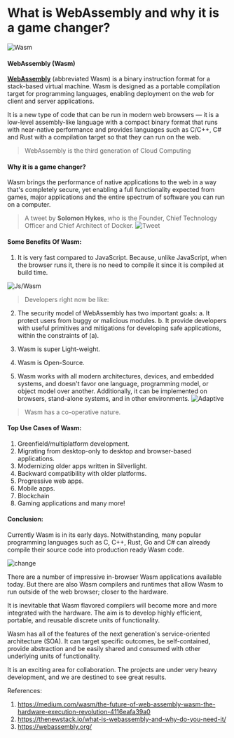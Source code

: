 # What is WebAssembly and why it is a game changer?

![Wasm](https://www.wasm.builders/remoteimages/uploads/articles/jva36an2taafu57xvsfs.png)

#### WebAssembly (Wasm)
[**WebAssembly**](https://webassembly.org/) (abbreviated Wasm) is a binary instruction format for a stack-based virtual machine. Wasm is designed as a portable compilation target for programming languages, enabling deployment on the web for client and server applications.

It is a new type of code that can be run in modern web browsers — it is a low-level assembly-like language with a compact binary format that runs with near-native performance and provides languages such as C/C++, C# and Rust with a compilation target so that they can run on the web.

> WebAssembly is the third generation of Cloud Computing

#### Why it is a game changer?
Wasm brings the performance of native applications to the web in a way that's completely secure, yet enabling a full functionality expected from games, major applications and the entire spectrum of software you can run on a computer.

> A tweet by **Solomon Hykes**, who is the Founder, Chief Technology Officer and Chief Architect of Docker.
![Tweet](https://www.wasm.builders/remoteimages/uploads/articles/6zbohxngg1b6ibaxnpcm.png)

#### Some Benefits Of Wasm:
1. It is very fast compared to JavaScript. Because, unlike JavaScript, when the browser runs it, there is no need to compile it since it is compiled at build time.

![Js/Wasm](https://www.wasm.builders/remoteimages/uploads/articles/gvqhmhagtbnvoi9i0xk3.jpeg)
> Developers right now be like: 

2. The security model of WebAssembly has two important goals:
a. It protect users from buggy or malicious modules.
b. It provide developers with useful primitives and mitigations for developing safe applications, within the constraints of (a).

3. Wasm is super Light-weight.
4. Wasm is Open-Source.
5. Wasm works with all modern architectures, devices, and embedded systems, and doesn't favor one language, programming model, or object model over another. Additionally, it can be implemented on browsers, stand-alone systems, and in other environments.
![Adaptive](https://www.wasm.builders/remoteimages/uploads/articles/y4genwxa4xq8tfc9yqz3.jpg)
> Wasm has a co-operative nature.


#### Top Use Cases of Wasm:

1. Greenfield/multiplatform development.
2. Migrating from desktop-only to desktop and browser-based applications.
3. Modernizing older apps written in Silverlight.
4. Backward compatibility with older platforms.
5. Progressive web apps.
6. Mobile apps.
7. Blockchain
8. Gaming applications 
and many more!


#### Conclusion:
Currently Wasm is in its early days. Notwithstanding, many popular programming languages such as C, C++, Rust, Go and C# can already compile their source code into production ready Wasm code.

![change](https://www.wasm.builders/remoteimages/uploads/articles/rckoo5owe6gp0qnhozx4.jpg)

There are a number of impressive in-browser Wasm applications available today. But there are also Wasm compilers and runtimes that allow Wasm to run outside of the web browser; closer to the hardware.

It is inevitable that Wasm flavored compilers will become more and more integrated with the hardware. The aim is to develop highly efficient, portable, and reusable discrete units of functionality.

Wasm has all of the features of the next generation's service-oriented architecture (SOA). It can target specific outcomes, be self-contained, provide abstraction and be easily shared and consumed with other underlying units of functionality.

It is an exciting area for collaboration. The projects are under very heavy development, and we are destined to see great results.

References:
1. https://medium.com/wasm/the-future-of-web-assembly-wasm-the-hardware-execution-revolution-4116eafa39a0
2. https://thenewstack.io/what-is-webassembly-and-why-do-you-need-it/
3. https://webassembly.org/
